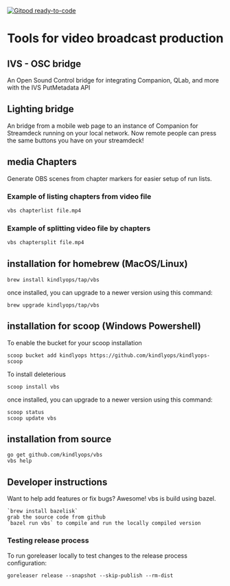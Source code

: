 [![Gitpod ready-to-code](https://img.shields.io/badge/Gitpod-ready--to--code-blue?logo=gitpod)](https://gitpod.io/#https://github.com/kindlyops/vbs)

# Tools for video broadcast production

## IVS - OSC bridge

An Open Sound Control bridge for integrating Companion, QLab, and more with
the IVS PutMetadata API

## Lighting bridge

An bridge from a mobile web page to an instance of Companion for Streamdeck
running on your local network. Now remote people can press the same buttons
you have on your streamdeck!

## media Chapters

Generate OBS scenes from chapter markers for easier setup of run lists.

### Example of listing chapters from video file

```bash
vbs chapterlist file.mp4
```

### Example of splitting video file by chapters

```bash
vbs chaptersplit file.mp4
```

## installation for homebrew (MacOS/Linux)

    brew install kindlyops/tap/vbs

once installed, you can upgrade to a newer version using this command:

    brew upgrade kindlyops/tap/vbs

## installation for scoop (Windows Powershell)

To enable the bucket for your scoop installation

    scoop bucket add kindlyops https://github.com/kindlyops/kindlyops-scoop
    
To install deleterious

    scoop install vbs

once installed, you can upgrade to a newer version using this command:

    scoop status
    scoop update vbs

## installation from source

    go get github.com/kindlyops/vbs
    vbs help

## Developer instructions

Want to help add features or fix bugs? Awesome! vbs is build using bazel.

    `brew install bazelisk`
    grab the source code from github
    `bazel run vbs` to compile and run the locally compiled version

### Testing release process

To run goreleaser locally to test changes to the release process configuration:

    goreleaser release --snapshot --skip-publish --rm-dist
